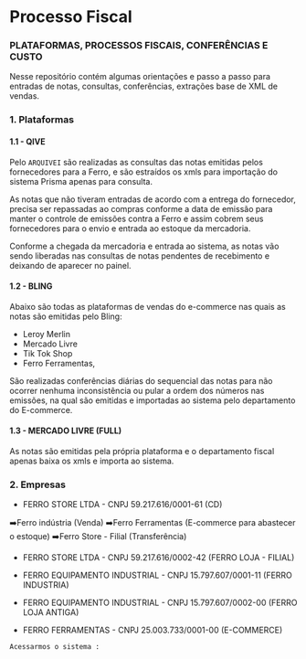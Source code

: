 # Processo Fiscal

### PLATAFORMAS, PROCESSOS FISCAIS, CONFERÊNCIAS E CUSTO

Nesse repositório contém algumas orientações e passo a passo para entradas de notas, consultas, conferências, extrações base de XML de vendas.

### 1. Plataformas
   
#### 1.1 - QIVE

Pelo ```ARQUIVEI``` são realizadas as consultas das notas emitidas pelos fornecedores para a Ferro, e são estraídos os xmls para importação do sistema Prisma apenas para consulta.

As notas que não tiveram entradas de acordo com a entrega do fornecedor, precisa ser repassadas ao compras conforme a data de emissão para manter o controle de emissões contra a Ferro e assim cobrem seus fornecedores para o envio e entrada ao estoque da mercadoria.

Conforme a chegada da mercadoria e entrada ao sistema, as notas vão sendo liberadas nas consultas de notas pendentes de recebimento e deixando de aparecer no painel.

#### 1.2 - BLING

Abaixo são todas as plataformas de vendas do e-commerce nas quais as notas são emitidas pelo Bling:

- Leroy Merlin
- Mercado Livre
- Tik Tok Shop
- Ferro Ferramentas,

São realizadas conferências diárias do sequencial das notas para não ocorrer nenhuma inconsistência ou pular a ordem dos números nas emissões, na qual são emitidas e importadas ao sistema pelo departamento do E-commerce. 

#### 1.3 - MERCADO LIVRE (FULL)

As notas são emitidas pela própria plataforma e o departamento fiscal apenas baixa os xmls e importa ao sistema.


### 2. Empresas

- FERRO STORE LTDA - CNPJ 59.217.616/0001-61 (CD)

➡️Ferro indústria (Venda)
➡️Ferro Ferramentas (E-commerce para abastecer o estoque)
➡️Ferro Store - Filial (Transferência) 

- FERRO STORE LTDA - CNPJ 59.217.616/0002-42 (FERRO LOJA - FILIAL)

- FERRO EQUIPAMENTO INDUSTRIAL - CNPJ 15.797.607/0001-11 (FERRO INDUSTRIA)

- FERRO EQUIPAMENTO INDUSTRIAL - CNPJ 15.797.607/0002-00 (FERRO LOJA ANTIGA)

- FERRO FERRAMENTAS - CNPJ 25.003.733/0001-00 (E-COMMERCE)





```Acessarmos o sistema :```
